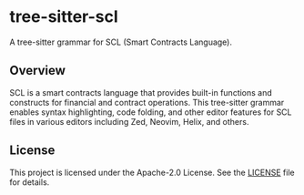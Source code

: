 # tree-sitter-scl

A tree-sitter grammar for SCL (Smart Contracts Language).

## Overview

SCL is a smart contracts language that provides built-in functions and constructs for financial and contract operations. This tree-sitter grammar enables syntax highlighting, code folding, and other editor features for SCL files in various editors including Zed, Neovim, Helix, and others.

## License

This project is licensed under the Apache-2.0 License. See the [LICENSE](LICENSE) file for details.
